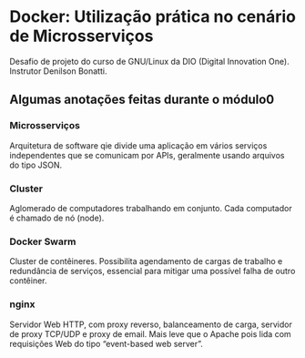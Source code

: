 # Docker: Utilização prática no cenário de Microsserviços
Desafio de projeto do curso de GNU/Linux da DIO (Digital Innovation One). Instrutor Denilson Bonatti.

## Algumas anotações feitas durante o módulo0
### Microsserviços
Arquitetura de software qie divide uma aplicação em vários serviços independentes que se comunicam por APIs, geralmente usando arquivos do tipo JSON.

### Cluster
Aglomerado de computadores trabalhando em conjunto. Cada computador é chamado de nó (node).

### Docker Swarm
Cluster de contêineres. Possibilita agendamento de cargas de trabalho e redundância de serviços, essencial para mitigar uma possível falha de outro contêiner.

### nginx
Servidor Web HTTP, com proxy reverso, balanceamento de carga, servidor de proxy TCP/UDP e proxy de email. Mais leve que o Apache pois lida com requisições Web do tipo “event-based web server”.

